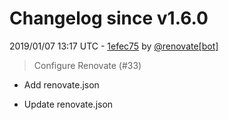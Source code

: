 # Changelog since v1.6.0

2019/01/07 13:17 UTC - [1efec75](https://github.com/hassio-addons/addon-appdaemon3/commit/1efec7591a8e23da60813d27b4d8385f9f8b8f3e) by [@renovate[bot]](https://github.com/apps/renovate)
> Configure Renovate (#33)

* Add renovate.json

* Update renovate.json 

